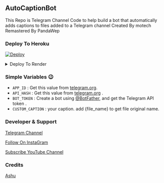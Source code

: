 ## <b>AutoCaptionBot</b>

This Repo is Telegram Channel Code to help build a bot that automatically adds captions to files added to a Telegram channel Created By motech Remastered By PandaWep
</a>
</p>

### Deploy To Heroku
[![Deploy](https://www.herokucdn.com/deploy/button.svg)](https://heroku.com/deploy?template=https://github.com/AshutoshGoswami24/AutoCaptionBot-By-Ashu)  


<details><summary>Deploy To Render</summary>
<br>
<b>
Use these commands:
<br>
<br>
• Build Command: <code>pip3 install -U -r requirements.txt</code>
<br>
<br>
• Start Command: <code>gunicorn app:app & python3 Ashu.py</code>
<br>
<br>
Go to https://uptimerobot.com/ and add a monitor to keep your bot alive.
<br>
<br>
Use these settings when adding a monitor:</b>
<br>
<br>
<img src="https://telegra.ph/file/a79a156e44f43c9833b50.jpg" alt="render template">
<br>
<br>
<b>Click on the below button to deploy directly to render ↓</b>
<br>
<br>
</details>

### Simple Variables 😉

* `APP_ID` : Get this value from [telegram.org](https://my.telegram.org/apps).
* `API_HASH` : Get this value from [telegram.org](https://my.telegram.org/apps) .
* `BOT_TOKEN` : Create a bot using [@BotFather](https://telegram.dog/BotFather), and get the Telegram API token .
* `CUSTOM_CAPTION` : your caption. add {file_name} to get file original name.

### Developer & Support

[Telegram Channel](https://Telegram.dog/PandaWep)

[Follow On InstaGram](https://www.instagram.com/PandaWep1)

[Subscribe YouTube Channel](https://youtube.com/@PandaWep)

### Credits
[Ashu](https://github.com/AshutoshGoswami24) 


